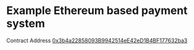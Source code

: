 # Example Ethereum based payment system

Contract Address [0x3b4a22858093B9942514eE42eD1B4BF177632ba3](https://rinkeby.etherscan.io/address/0x3b4a22858093b9942514ee42ed1b4bf177632ba3)
